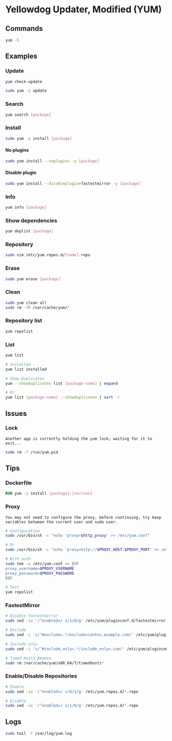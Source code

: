 # Yellowdog Updater, Modified (YUM)

## Commands

```sh
yum -h
```

## Examples

### Update

```sh
yum check-update
```

```sh
sudo yum -y update
```

### Search

```sh
yum search [package]
```

### Install

```sh
sudo yum -y install [package]
```

#### No plugins

```sh
sudo yum install --noplugins -y [package]
```

#### Disable plugin

```sh
sudo yum install --disableplugin=fastestmirror -y [package]
```

### Info

```sh
yum info [package]
```

### Show dependencies

```sh
yum deplist [package]
```

### Repository

```sh
sudo vim /etc/yum.repos.d/[name].repo
```

### Erase

```sh
sudo yum erase [package]
```

### Clean

```sh
sudo yum clean all
sudo rm -fR /var/cache/yum/*
```

### Repository list

```sh
yum repolist
```

### List

```sh
yum list

# Installed
yum list installed

# Show Duplicates
yum --showduplicates list [package-name] | expand

# Or
yum list [package-name] --showduplicates | sort -r
```

## Issues

### Lock

```log
Another app is currently holding the yum lock; waiting for it to exit...
```

```sh
sudo rm -f /run/yum.pid
```

## Tips

### Dockerfile

```Dockerfile
RUN yum -y install [package]-[version]
```

### Proxy

```log
You may not need to configure the proxy, before continuing, try keep variables between the current user and sudo user.
```

```sh
# Configuration
sudo /usr/bin/sh -c "echo 'proxy=$http_proxy' >> /etc/yum.conf"

# Or
sudo /usr/bin/sh -c "echo 'proxy=http://$PROXY_HOST:$PROXY_PORT' >> /etc/yum.conf"

# With auth
sudo tee -a /etc/yum.conf << EOF
proxy_username=$PROXY_USERNAME
proxy_password=$PROXY_PASSWORD
EOF

# Test
yum repolist
```

### FastestMirror

```sh
# Disable fastestmirror
sudo sed -ie '/^enabled=/ s/1/0/g' /etc/yum/pluginconf.d/fastestmirror.conf

# Exclude
sudo sed -i 's/^#exclude=.*/exclude=centos.example.com/' /etc/yum/pluginconf.d/fastestmirror.conf

# Include only
sudo sed -i 's/^#include_only=.*/include_only=.com/' /etc/yum/pluginconf.d/fastestmirror.conf

# Timed Hosts Remove
sudo rm /var/cache/yum/x86_64/7/timedhosts*
```

### Enable/Disable Repositories

```sh
# Enable
sudo sed -ie '/^enabled=/ s/0/1/g' /etc/yum.repos.d/*.repo

# Disable
sudo sed -ie '/^enabled=/ s/1/0/g' /etc/yum.repos.d/*.repo
```

## Logs

```sh
sudo tail -f /var/log/yum.log
```
